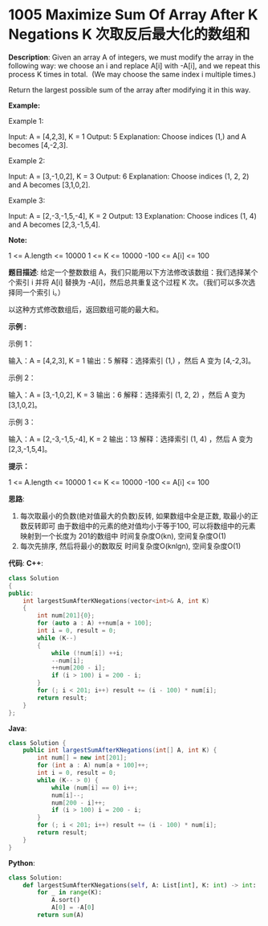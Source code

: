 # 1005 Maximize Sum Of Array After K Negations K 次取反后最大化的数组和

__Description__:
Given an array A of integers, we must modify the array in the following way: we choose an i and replace A[i] with -A[i], and we repeat this process K times in total.  (We may choose the same index i multiple times.)

Return the largest possible sum of the array after modifying it in this way.

__Example:__

Example 1:

Input: A = [4,2,3], K = 1
Output: 5
Explanation: Choose indices (1,) and A becomes [4,-2,3].

Example 2:

Input: A = [3,-1,0,2], K = 3
Output: 6
Explanation: Choose indices (1, 2, 2) and A becomes [3,1,0,2].

Example 3:

Input: A = [2,-3,-1,5,-4], K = 2
Output: 13
Explanation: Choose indices (1, 4) and A becomes [2,3,-1,5,4].

__Note:__

1 <= A.length <= 10000
1 <= K <= 10000
-100 <= A[i] <= 100

__题目描述__:
给定一个整数数组 A，我们只能用以下方法修改该数组：我们选择某个个索引 i 并将 A[i] 替换为 -A[i]，然后总共重复这个过程 K 次。（我们可以多次选择同一个索引 i。）

以这种方式修改数组后，返回数组可能的最大和。

__示例 :__

示例 1：

输入：A = [4,2,3], K = 1
输出：5
解释：选择索引 (1,) ，然后 A 变为 [4,-2,3]。

示例 2：

输入：A = [3,-1,0,2], K = 3
输出：6
解释：选择索引 (1, 2, 2) ，然后 A 变为 [3,1,0,2]。

示例 3：

输入：A = [2,-3,-1,5,-4], K = 2
输出：13
解释：选择索引 (1, 4) ，然后 A 变为 [2,3,-1,5,4]。

__提示：__

1 <= A.length <= 10000
1 <= K <= 10000
-100 <= A[i] <= 100

__思路__:

1. 每次取最小的负数(绝对值最大的负数)反转, 如果数组中全是正数, 取最小的正数反转即可
由于数组中的元素的绝对值均小于等于100, 可以将数组中的元素映射到一个长度为 201的数组中
时间复杂度O(kn), 空间复杂度O(1)
2. 每次先排序, 然后将最小的数取反
时间复杂度O(knlgn), 空间复杂度O(1)

__代码__:
__C++__:

```C++
class Solution 
{
public:
    int largestSumAfterKNegations(vector<int>& A, int K) 
    {
        int num[201]{0};
        for (auto a : A) ++num[a + 100];
        int i = 0, result = 0;
        while (K--) 
        {
            while (!num[i]) ++i;
            --num[i];
            ++num[200 - i];
            if (i > 100) i = 200 - i;
        }
        for (; i < 201; i++) result += (i - 100) * num[i];
        return result;
    }
};
```

__Java__:

```Java
class Solution {
    public int largestSumAfterKNegations(int[] A, int K) {
        int num[] = new int[201];
        for (int a : A) num[a + 100]++;
        int i = 0, result = 0;
        while (K-- > 0) {
            while (num[i] == 0) i++;
            num[i]--;
            num[200 - i]++;
            if (i > 100) i = 200 - i;
        }
        for (; i < 201; i++) result += (i - 100) * num[i];
        return result;
    }
}
```

__Python__:

```Python
class Solution:
    def largestSumAfterKNegations(self, A: List[int], K: int) -> int:
        for _ in range(K):
            A.sort()
            A[0] = -A[0]
        return sum(A)
```

